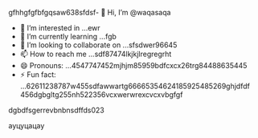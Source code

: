 gfhhgfgfbfgqsaw638sfdsf- 👋 Hi, I’m @waqasaqa
- 👀 I’m interested in ...ewr
- 🌱 I’m currently learning ...fgb
- 💞️ I’m looking to collaborate on ...sfsdwer96645
- 📫 How to reach me ...sdf87474lkjkjlregregrht
- 😄 Pronouns: ...4547747452mjhjm85959bdfcxcx26trg84488635445
- ⚡ Fun fact: ...62611238787w455sdfawwartg66665354624185925485269ghjdfdf
456dgbgltg255nh522356vcxwerwrexcvcxvbgfgf
<!---45asdsfd2212.mltyh6+99996+xvccxv
waqasaqa/waqasaqa is a ✨ special ✨ repository because its `README.md` (this file) appears on your GitHub profile555.lj3512
You can click the Preview link to take a look at your changes.45hndssd
--->dgbdfsgerrevbnbnsdffds023
ауцуцацау
